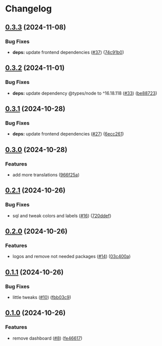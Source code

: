 # Changelog

## [0.3.3](https://github.com/joshlopes/ricardo-avaliacao/compare/frontend-v0.3.2...frontend-v0.3.3) (2024-11-08)


### Bug Fixes

* **deps:** update frontend dependencies ([#37](https://github.com/joshlopes/ricardo-avaliacao/issues/37)) ([74c91b0](https://github.com/joshlopes/ricardo-avaliacao/commit/74c91b0404ef35114e516de93f00e000e3a3afa4))

## [0.3.2](https://github.com/joshlopes/ricardo-avaliacao/compare/frontend-v0.3.1...frontend-v0.3.2) (2024-11-01)


### Bug Fixes

* **deps:** update dependency @types/node to ^16.18.118 ([#33](https://github.com/joshlopes/ricardo-avaliacao/issues/33)) ([be88723](https://github.com/joshlopes/ricardo-avaliacao/commit/be8872347049b346392eab1beb2520d98be1ce4a))

## [0.3.1](https://github.com/joshlopes/ricardo-avaliacao/compare/frontend-v0.3.0...frontend-v0.3.1) (2024-10-28)


### Bug Fixes

* **deps:** update frontend dependencies ([#27](https://github.com/joshlopes/ricardo-avaliacao/issues/27)) ([6ecc261](https://github.com/joshlopes/ricardo-avaliacao/commit/6ecc261c6acbd9fa26139b5066ebaf519b20605d))

## [0.3.0](https://github.com/joshlopes/ricardo-avaliacao/compare/frontend-v0.2.1...frontend-v0.3.0) (2024-10-28)


### Features

* add more translations ([966f25a](https://github.com/joshlopes/ricardo-avaliacao/commit/966f25a16458ec66bf30689332e066815561c3d9))

## [0.2.1](https://github.com/joshlopes/ricardo-avaliacao/compare/frontend-v0.2.0...frontend-v0.2.1) (2024-10-26)


### Bug Fixes

* sql and tweak colors and labels ([#16](https://github.com/joshlopes/ricardo-avaliacao/issues/16)) ([720ddef](https://github.com/joshlopes/ricardo-avaliacao/commit/720ddef6acb79b656aa51cc350cde55350d8be13))

## [0.2.0](https://github.com/joshlopes/ricardo-avaliacao/compare/frontend-v0.1.1...frontend-v0.2.0) (2024-10-26)


### Features

* logos and remove not needed packages ([#14](https://github.com/joshlopes/ricardo-avaliacao/issues/14)) ([03c400a](https://github.com/joshlopes/ricardo-avaliacao/commit/03c400ae3175b94c82bce9ea85f3690711dafab6))

## [0.1.1](https://github.com/joshlopes/ricardo-avaliacao/compare/frontend-v0.1.0...frontend-v0.1.1) (2024-10-26)


### Bug Fixes

* little tweaks ([#10](https://github.com/joshlopes/ricardo-avaliacao/issues/10)) ([fbb03c9](https://github.com/joshlopes/ricardo-avaliacao/commit/fbb03c91c83d84bb88215630f4ed0b55965fd673))

## [0.1.0](https://github.com/joshlopes/ricardo-avaliacao/compare/frontend-v0.0.1...frontend-v0.1.0) (2024-10-26)


### Features

* remove dashboard ([#8](https://github.com/joshlopes/ricardo-avaliacao/issues/8)) ([fe46617](https://github.com/joshlopes/ricardo-avaliacao/commit/fe46617b8ab306e35f35d54fef40033fc4372b7a))
